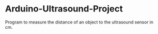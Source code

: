 # Arduino-Ultrasound-Project
 Program to measure the distance of an object to the ultrasound sensor in cm.
